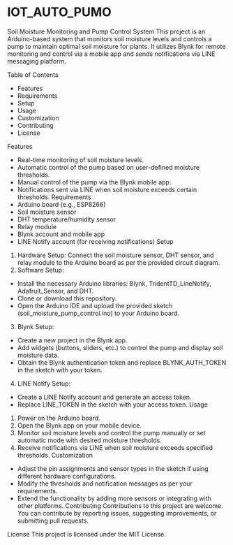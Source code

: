 # IOT_AUTO_PUMO
Soil Moisture Monitoring and Pump Control System
This project is an Arduino-based system that monitors soil moisture levels and controls a pump to maintain optimal soil moisture for plants. It utilizes Blynk for remote monitoring and control via a mobile app and sends notifications via LINE messaging platform.

Table of Contents
- Features
- Requirements
- Setup
- Usage
- Customization
- Contributing
- License

Features
- Real-time monitoring of soil moisture levels.
- Automatic control of the pump based on user-defined moisture thresholds.
- Manual control of the pump via the Blynk mobile app.
- Notifications sent via LINE when soil moisture exceeds certain thresholds.
Requirements
- Arduino board (e.g., ESP8266)
- Soil moisture sensor
- DHT temperature/humidity sensor
- Relay module
- Blynk account and mobile app
- LINE Notify account (for receiving notifications)
Setup
1. Hardware Setup:
Connect the soil moisture sensor, DHT sensor, and relay module to the Arduino board as per the provided circuit diagram.
2. Software Setup:
- Install the necessary Arduino libraries: Blynk, TridentTD_LineNotify, Adafruit_Sensor, and DHT.
- Clone or download this repository.
- Open the Arduino IDE and upload the provided sketch (soil_moisture_pump_control.ino) to your Arduino board.
3. Blynk Setup:
- Create a new project in the Blynk app.
- Add widgets (buttons, sliders, etc.) to control the pump and display soil moisture data.
- Obtain the Blynk authentication token and replace BLYNK_AUTH_TOKEN in the sketch with your token.
4. LINE Notify Setup:
- Create a LINE Notify account and generate an access token.
- Replace LINE_TOKEN in the sketch with your access token.
Usage
1. Power on the Arduino board.
2. Open the Blynk app on your mobile device.
3. Monitor soil moisture levels and control the pump manually or set automatic mode with desired moisture thresholds.
4. Receive notifications via LINE when soil moisture exceeds specified thresholds.
Customization
- Adjust the pin assignments and sensor types in the sketch if using different hardware configurations.
- Modify the thresholds and notification messages as per your requirements.
- Extend the functionality by adding more sensors or integrating with other platforms.
Contributing
Contributions to this project are welcome. You can contribute by reporting issues, suggesting improvements, or submitting pull requests.

License
This project is licensed under the MIT License.

